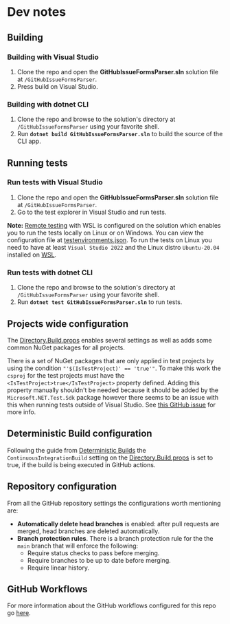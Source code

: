 # Dev notes

## Building

### Building with Visual Studio

1) Clone the repo and open the **GitHubIssueFormsParser.sln** solution file at `/GitHubIssueFormsParser`.
2) Press build on Visual Studio.

### Building with dotnet CLI

1) Clone the repo and browse to the solution's directory at `/GitHubIssueFormsParser` using your favorite shell.
2) Run **`dotnet build GitHubIssueFormsParser.sln`** to build the source of the CLI app.

## Running tests

### Run tests with Visual Studio

1) Clone the repo and open the **GitHubIssueFormsParser.sln** solution file at `/GitHubIssueFormsParser`.
2) Go to the test explorer in Visual Studio and run tests.

**Note:** [Remote testing](https://docs.microsoft.com/en-us/visualstudio/test/remote-testing?view=vs-2022) with WSL is configured on the solution which enables you to run the tests locally on Linux or on Windows. You can view the configuration file at [testenvironments.json](/GitHubIssueFormsParser/testenvironments.json). To run the tests on Linux you need to have at least `Visual Studio 2022` and the Linux distro `Ubuntu-20.04` installed on [WSL](https://docs.microsoft.com/en-us/windows/wsl/install).

### Run tests with dotnet CLI

1) Clone the repo and browse to the solution's directory at `/GitHubIssueFormsParser` using your favorite shell.
2) Run **`dotnet test GitHubIssueFormsParser.sln`** to run tests.

## Projects wide configuration

The [Directory.Build.props](/GitHubIssueFormsParser/Directory.Build.props) enables several settings as well as adds some common NuGet packages for all projects.

There is a set of NuGet packages that are only applied in test projects by using the condition `"'$(IsTestProject)' == 'true'"`. To make this work the `csproj` for the test projects must have the `<IsTestProject>true</IsTestProject>` property defined. Adding this property manually shouldn't be needed because it should be added by the `Microsoft.NET.Test.Sdk` package however there seems to be an issue with this when running tests outside of Visual Studio. See [this GitHub issue](https://github.com/dotnet/sdk/issues/3790#issuecomment-1100773198) for more info.

## Deterministic Build configuration

Following the guide from [Deterministic Builds](https://github.com/clairernovotny/DeterministicBuilds) the `ContinuousIntegrationBuild` setting on the [Directory.Build.props](/GitHubIssueFormsParser/Directory.Build.props) is set to true, if the build is being executed in GitHub actions.

## Repository configuration

From all the GitHub repository settings the configurations worth mentioning are:

- **Automatically delete head branches** is enabled: after pull requests are merged, head branches are deleted automatically.
- **Branch protection rules**. There is a branch protection rule for the the `main` branch that will enforce the following:
  - Require status checks to pass before merging.
  - Require branches to be up to date before merging.
  - Require linear history.

## GitHub Workflows

For more information about the GitHub workflows configured for this repo go [here](/docs/dev-notes/workflows/github-workflows.md).
